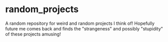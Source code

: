 # random_projects

A random repository for weird and random projects I think of!
Hopefully future me comes back and finds the "strangeness" and 
possibly "stupidity" of these projects amusing!
